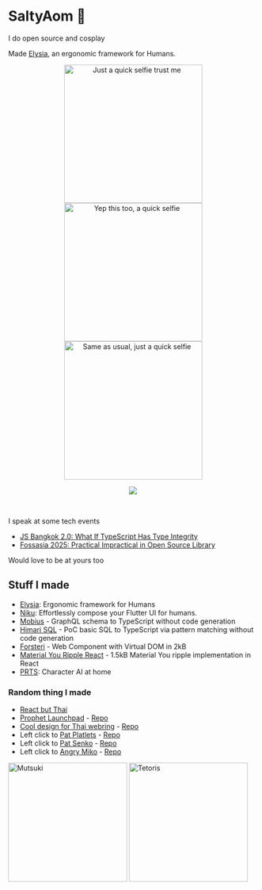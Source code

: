 # SaltyAom 🦊
I do open source and cosplay

Made [Elysia](https://elysiajs.com), an ergonomic framework for Humans.

<!--- ![SaltyAom's Raiden Shogun cosplay](https://github.com/SaltyAom/SaltyAom/assets/35027979/a5fb5435-79a2-4dc7-9eb8-dd6c8af5969e) --->

<!--- <img src=https://github.com/SaltyAom/SaltyAom/assets/35027979/68725802-2675-4a11-ad45-eb1bcc3e5827 alt="SaltyAom's Nightingale cosplay" /> --->

<!--- <img src=https://github.com/SaltyAom/SaltyAom/assets/35027979/0ad0cf6f-cfdc-4450-9113-d0b31342b907 alt="SaltyAom's Haruna cosplay" /> --->

<!--- <img src=https://github.com/user-attachments/assets/dc19013a-3275-4cd8-ade4-ea122a8cddc8 alt="SaltyAom's Tingyun cosplay" /> --->

<p align=center>
  <img width=279 src=https://github.com/user-attachments/assets/3c9da948-d5de-488e-bd33-20fded873a17 alt="Just a quick selfie trust me" />
  <img width=279 src=https://github.com/user-attachments/assets/8a298b01-b8a5-4fc6-ab9c-6a90a6a8ab33 alt="Yep this too, a quick selfie" />
  <img width=279 src=https://github.com/user-attachments/assets/dca85d20-fb28-42f3-b9db-3d7025607f56 alt="Same as usual, just a quick selfie" />
</p>

<p align=center>
  <a href="https://skillicons.dev">
    <img src="https://skillicons.dev/icons?i=typescript,nodejs,react,nextjs,vue,nuxtjs,svelte,astro,tailwind,swift,rust,flutter,prisma,graphql,postgresql,planetscale,redis,firebase,actix,docker,cloudflare,aws,gcp,tauri,vite,vitest,sentry,grafana,elysia,bun" />
  </a>
</p>

<br />

<p align=center>
<!--   <img alt="Saltyaom's GitHub stats" src=https://github-readme-stats.vercel.app/api?username=saltyaom&theme=default)](https://github.com/anuraghazra/github-readme-stats /> -->
</p>

I speak at some tech events
- [JS Bangkok 2.0: What If TypeScript Has Type Integrity](https://youtu.be/jjxu614FG80?si=oSkEDsfnynlgfknn)
- [Fossasia 2025: Practical Impractical in Open Source Library](https://youtu.be/M4KzBnLY4lk?si=w5e0UsPo-9qlKPoH)

Would love to be at yours too

## Stuff I made
- [Elysia](https://elysiajs.com): Ergonomic framework for Humans
- [Niku](https://niku.saltyaom.com): Effortlessly compose your Flutter UI for humans.
- [Mobius](https://github.com/saltyaom/mobius) - GraphQL schema to TypeScript without code generation
- [Himari SQL](https://github.com/SaltyAom/Himari-sql) - PoC basic SQL to TypeScript via pattern matching without code generation
- [Forsteri](https://github.com/SaltyAom/forsteri) - Web Component with Virtual DOM in 2kB
- [Material You Ripple React](https://github.com/saltyaom/m3-ripple) - 1.5kB Material You ripple implementation in React
- [PRTS](https://github.com/saltyaom/prts): Character AI at home

### Random thing I made
- [React but Thai](https://github.com/SaltyAom/react-but-thai)
- [Prophet Launchpad](http://prophet-launchpad.netlify.app/) - [Repo](https://github.com/SaltyAom/prophet-launchpad)
- [Cool design for Thai webring](https://ouroboros-ring.netlify.app) - [Repo](https://github.com/saltyAom/saltyaom-webring)
- Left click to [Pat Platlets](https://platelets.netlify.app/) - [Repo](https://github.com/saltyAom/platelets)
- Left click to [Pat Senko](http://pat-senko.netlify.app/) - [Repo](https://github.com/saltyAom/pat-senko)
- Left click to [Angry Miko](https://angry-miko.netlify.app/) - [Repo](https://github.com/saltyAom/miko)

<p>
<img src=https://user-images.githubusercontent.com/35027979/198816875-2bc9704e-c96d-4472-adb7-1bdb9d461e72.gif width=240 height=240 alt="Mutsuki" />
<img src=https://github.com/user-attachments/assets/b07975fc-1c49-4dbb-bf61-a9eedd8b0492 height=240 alt=Tetoris />
</p>
